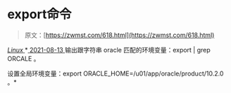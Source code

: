 <!--yml
category: 未分类
date: 0001-01-01 00:00:00
-->

# export命令

> 原文：[https://zwmst.com/618.html](https://zwmst.com/618.html)

   [ *Linux* ](https://zwmst.com/linux)*[ <time datetime="2021-08-14T07:39:57+08:00"> 2021-08-13 </time> ](https://zwmst.com/618.html)  输出跟字符串 oracle 匹配的环境变量：export | grep ORCALE 。

设置全局环境变量：export ORACLE_HOME=/u01/app/oracle/product/10.2.0 。*